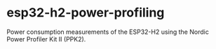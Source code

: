 # esp32-h2-power-profiling
Power consumption measurements of the ESP32-H2 using the Nordic Power Profiler Kit II (PPK2).
